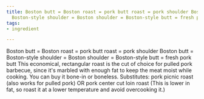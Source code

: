 ```yaml
---
title: Boston butt = Boston roast = pork butt roast = pork shoulder Boston butt =
  Boston-style shoulder = Boston shoulder = Boston-style butt = fresh pork butt
tags:
- ingredient

---
```

Boston butt = Boston roast = pork butt roast = pork shoulder Boston butt = Boston-style shoulder = Boston shoulder = Boston-style butt = fresh pork butt This economical, rectangular roast is the cut of choice for pulled pork barbecue, since it's marbled with enough fat to keep the meat moist while cooking. You can buy it bone-in or boneless. Substitutes: pork picnic roast (also works for pulled pork) OR pork center cut loin roast (This is lower in fat, so roast it at a lower temperature and avoid overcooking it.)
